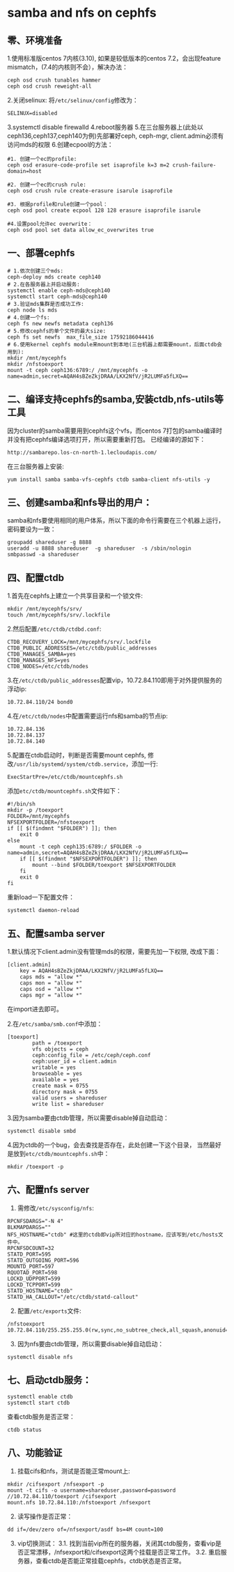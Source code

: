 # samba and nfs on cephfs
## 零、环境准备
1.使用标准版centos 7内核(3.10), 如果是较低版本的centos 7.2，会出现feature mismatch，(7.4的内核则不会），解决办法：
```
ceph osd crush tunables hammer
ceph osd crush reweight-all
```
2.关闭selinux: 将```/etc/selinux/config```修改为：
```
SELINUX=disabled
```
3.systemctl disable firewalld
4.reboot服务器
5.在三台服务器上(此处以ceph136,ceph137,ceph140为例)先部署好ceph, ceph-mgr, client.admin必须有访问mds的权限
6.创建ecpool的方法：
```
#1. 创建一个ec的profile:
ceph osd erasure-code-profile set isaprofile k=3 m=2 crush-failure-domain=host

#2. 创建一个ec的crush rule:
ceph osd crush rule create-erasure isarule isaprofile

#3. 根据profile和rule创建一个pool：
ceph osd pool create ecpool 128 128 erasure isaprofile isarule

#4.设置pool允许ec overwrite：
ceph osd pool set data allow_ec_overwrites true
```

## 一、部署cephfs
```
# 1.依次创建三个mds:
ceph-deploy mds create ceph140
# 2.在各服务器上并启动服务:
systemctl enable ceph-mds@ceph140
systemctl start ceph-mds@ceph140
# 3.验证mds集群是否成功工作:
ceph node ls mds
# 4.创建一个fs:
ceph fs new newfs metadata ceph136
# 5.修改cephfs的单个文件的最大size:
ceph fs set newfs  max_file_size 17592186044416
# 6.使用kernel cephfs module来mount到本地(三台机器上都需要mount，后面ctdb会用到):
mkdir /mnt/mycephfs
mkdir /nfstoexport
mount -t ceph ceph136:6789:/ /mnt/mycephfs -o name=admin,secret=AQAH4sBZeZkjDRAA/LKX2NfV/jR2LUMFa5fLXQ==
```

## 二、编译支持cephfs的samba,安装ctdb,nfs-utils等工具
因为cluster的samba需要用到cephfs这个vfs，而centos 7打包的samba编译时并没有把cephfs编译选项打开，所以需要重新打包。
已经编译的源如下：
```
http://sambarepo.los-cn-north-1.lecloudapis.com/
```
在三台服务器上安装:
```
yum install samba samba-vfs-cephfs ctdb samba-client nfs-utils -y
```

## 三、创建samba和nfs导出的用户：
samba和nfs要使用相同的用户体系，所以下面的命令行需要在三个机器上运行，密码要设为一致：
```
groupadd shareduser -g 8888
useradd -u 8888 shareduser  -g shareduser  -s /sbin/nologin
smbpasswd -a shareduser
```

## 四、配置ctdb
1.首先在cephfs上建立一个共享目录和一个锁文件:
```
mkdir /mnt/mycephfs/srv/
touch /mnt/mycephfs/srv/.lockfile
```

2.然后配置```/etc/ctdb/ctdbd.conf```:

```
CTDB_RECOVERY_LOCK=/mnt/mycephfs/srv/.lockfile
CTDB_PUBLIC_ADDRESSES=/etc/ctdb/public_addresses
CTDB_MANAGES_SAMBA=yes
CTDB_MANAGES_NFS=yes
CTDB_NODES=/etc/ctdb/nodes
```

3.在```/etc/ctdb/public_addresses```配置vip，10.72.84.110即用于对外提供服务的浮动ip:

```
10.72.84.110/24 bond0
```

4.在```/etc/ctdb/nodes```中配置需要运行nfs和samba的节点ip:
```
10.72.84.136
10.72.84.137
10.72.84.140
```

5.配置在ctdb启动时，判断是否需要mount cephfs, 修改```/usr/lib/systemd/system/ctdb.service```，添加一行:
```
ExecStartPre=/etc/ctdb/mountcephfs.sh
```
添加```etc/ctdb/mountcephfs.sh```文件如下：
```
#!/bin/sh
mkdir -p /toexport
FOLDER=/mnt/mycephfs
NFSEXPORTFOLDER=/nfstoexport
if [[ $(findmnt "$FOLDER") ]]; then
    exit 0
else
    mount -t ceph ceph135:6789:/ $FOLDER -o name=admin,secret=AQAH4sBZeZkjDRAA/LKX2NfV/jR2LUMFa5fLXQ==
    if [[ $(findmnt "$NFSEXPORTFOLDER") ]]; then
        mount --bind $FOLDER/toexport $NFSEXPORTFOLDER
    fi
    exit 0
fi

```
重新load一下配置文件：
```
systemctl daemon-reload
```

## 五、配置samba server

1.默认情况下client.admin没有管理mds的权限，需要先加一下权限, 改成下面：
```
[client.admin]
    key = AQAH4sBZeZkjDRAA/LKX2NfV/jR2LUMFa5fLXQ==
    caps mds = "allow *"
    caps mon = "allow *"
    caps osd = "allow *"
    caps mgr = "allow *"
```
在import进去即可。

2.在```/etc/samba/smb.conf```中添加：
```
[toexport]
        path = /toexport
        vfs objects = ceph
        ceph:config_file = /etc/ceph/ceph.conf
        ceph:user_id = client.admin
        writable = yes
        browseable = yes
        available = yes
        create mask = 0755
        directory mask = 0755
        valid users = shareduser
        write list = shareduser
```
3.因为samba要由ctdb管理，所以需要disable掉自动启动：
```
systemctl disable smbd
```

4.因为ctdb的一个bug，会去查找是否存在，此处创建一下这个目录， 当然最好是放到```etc/ctdb/mountcephfs.sh```中：
```
mkdir /toexport -p
```

## 六、配置nfs server
1. 需修改```/etc/sysconfig/nfs```:

```
RPCNFSDARGS="-N 4"
BLKMAPDARGS=""
NFS_HOSTNAME="ctdb" #这里的ctdb即vip所对应的hostname，应该写到/etc/hosts文件中。
RPCNFSDCOUNT=32
STATD_PORT=595
STATD_OUTGOING_PORT=596
MOUNTD_PORT=597
RQUOTAD_PORT=598
LOCKD_UDPPORT=599
LOCKD_TCPPORT=599
STATD_HOSTNAME="ctdb"
STATD_HA_CALLOUT="/etc/ctdb/statd-callout"
```

2. 配置```/etc/exports```文件:
```
/nfstoexport 10.72.84.110/255.255.255.0(rw,sync,no_subtree_check,all_squash,anonuid=8888,anongid=8888)
```
3. 因为nfs要由ctdb管理，所以需要disable掉自动启动：
```
systemctl disable nfs
```

## 七、启动ctdb服务：
```
systemctl enable ctdb
systemctl start ctdb
```

查看ctdb服务是否正常：
```
ctdb status
```

## 八、功能验证

1. 挂载cifs和nfs，测试是否能正常mount上:
```
mkdir /cifsexport /nfsexport -p
mount -t cifs -o username=shareduser,password=password //10.72.84.110/toexport /cifsexport
mount.nfs 10.72.84.110:/nfstoexport /nfsexport
```

2. 读写操作是否正常：
```
dd if=/dev/zero of=/nfsexport/asdf bs=4M count=100
```

3. vip切换测试：
3.1. 找到当前vip所在的服务器，关闭其ctdb服务，查看vip是否正常漂移，/nfsexport和/cifsexport这两个挂载是否正常工作。
3.2. 重启服务器，查看ctdb是否能正常挂载cephfs，ctdb状态是否正常。
